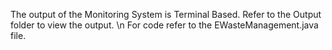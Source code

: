The output of the Monitoring System is Terminal Based.
Refer to the Output folder to view the output.
\n For code refer to the EWasteManagement.java file.
